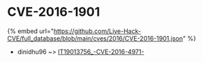# CVE-2016-1901
{% embed url="https://github.com/Live-Hack-CVE/full_database/blob/main/cves/2016/CVE-2016-1901.json" %}

* dinidhu96 ~> [IT19013756_-CVE-2016-4971-](https://www.alice-snow.ru/2016/database/cve-2016-1901/it19013756_-cve-2016-4971--dinidhu96)